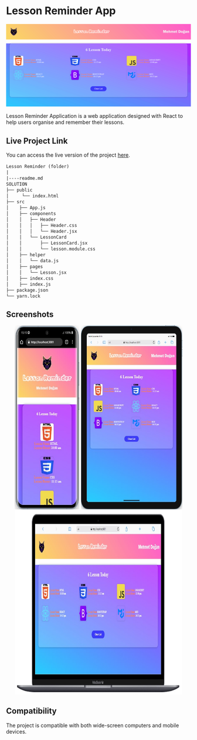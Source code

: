 # Lesson Reminder App

<div align="center">
  <img src="./public/Animation.gif" />
</div>

Lesson Reminder Application is a web application designed with React to help users organise and remember their lessons.

## Live Project Link

You can access the live version of the project [here](https://react-lesson-reminder-v2.vercel.app/).

```
Lesson Reminder (folder)
|
|----readme.md         
SOLUTION
├── public
│     └── index.html
├── src
│    ├── App.js
│    ├── components
│    │   ├── Header
│    │   │   ├── Header.css
│    │   │   └── Header.jsx
│    │   └── LessonCard
│    │       ├── LessonCard.jsx
│    │       └── lesson.module.css
│    ├── helper
│    │   └── data.js
│    ├── pages
│    │   └── Lesson.jsx
│    ├── index.css
│    ├── index.js
├── package.json
└── yarn.lock

```

## Screenshots

<div align="center">
  <img src="./public/Screenshot_1.jpg"  width="35%" height="500" />
  <img src="./public/Screenshot_2.jpg"  width="55%" height="500" />
  <img src="./public/Screenshot_3.jpg"  width="90.5%" height="500" />
</div>

## Compatibility

The project is compatible with both wide-screen computers and mobile devices.